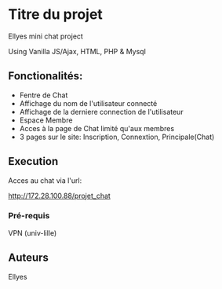 # Titre du projet
Ellyes mini chat project

Using Vanilla JS/Ajax, HTML, PHP & Mysql

## Fonctionalités:

* Fentre de Chat
* Affichage du nom de l'utilisateur connecté
* Affichage de la derniere connection de l'utilisateur
* Espace Membre
* Acces à la page de Chat limité qu'aux membres
* 3 pages sur le site: Inscription, Connextion, Principale(Chat)


## Execution
Acces au chat via l'url:

http://172.28.100.88/projet_chat



### Pré-requis
VPN (univ-lille)

## Auteurs
Ellyes



